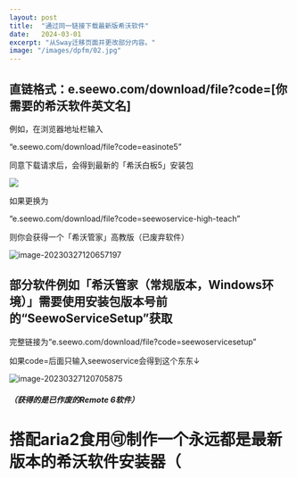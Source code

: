 ```yaml
---
layout: post
title:  "通过同一链接下载最新版希沃软件"
date:   2024-03-01
excerpt: "从Sway迁移页面并更改部分内容。"
image: "/images/dpfm/02.jpg"
---
```


## 直链格式：e.seewo.com/download/file?code=[你需要的希沃软件英文名] 

例如，在浏览器地址栏输入

“e.seewo.com/download/file?code=easinote5”

同意下载请求后，会得到最新的「希沃白板5」安装包

![](https://img06.mifile.cn/v1/MI_542ED8B1722DC/4bc435ea1e7ccc297f7f8c6acf96d945.png)

如果更换为

 “e.seewo.com/download/file?code=seewoservice-high-teach”

则你会获得一个「希沃管家」高教版（已废弃软件）

![image-20230327120657197](https://img06.mifile.cn/v1/MI_542ED8B1722DC/0c512739605a4cebb6acacde7b191806.png)

## 部分软件例如「希沃管家（常规版本，Windows环境）」需要使用安装包版本号前的“SeewoServiceSetup”获取

完整链接为“e.seewo.com/download/file?code=seewoservicesetup”

如果code=后面只输入seewoservice会得到这个东东↓

![image-20230327120705875](https://img06.mifile.cn/v1/MI_542ED8B1722DC/6e4f5dee90b66fb0a364f23a1cf4e7b0.png)

##### （获得的是已作废的Remote 6软件）

# 搭配aria2食用🉑制作一个永远都是最新版本的希沃软件安装器（
